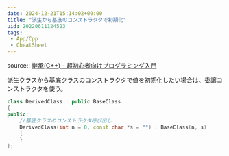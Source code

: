 ```yaml
---
date: 2024-12-21T15:14:02+09:00
title: "派生から基底のコンストラクタで初期化"
uid: 20220611124523
tags:
 - App/Cpp
 - CheatSheet
---
```


source:: [継承(C++) - 超初心者向けプログラミング入門](https://programming.pc-note.net/cpp/inheritance.html#)

派生クラスから基底クラスのコンストラクタで値を初期化したい場合は、委譲コンストラクタを使う。

```cpp
class DerivedClass : public BaseClass
{
public:
    //基底クラスのコンストラクタ呼び出し
    DerivedClass(int n = 0, const char *s = "") : BaseClass(n, s)
    {
    }
};
```
